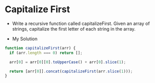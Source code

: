 # Capitalize First

- Write a recursive function called capitalizeFirst. Given an array of strings, capitalize the first letter of each string in the array.

- My Solution

```javascript
function capitalizeFirst(arr) {
  if (arr.length === 0) return [];

  arr[0] = arr[0][0].toUpperCase() + arr[0].slice(1);

  return [arr[0]].concat(capitalizeFirst(arr.slice(1)));
}
```